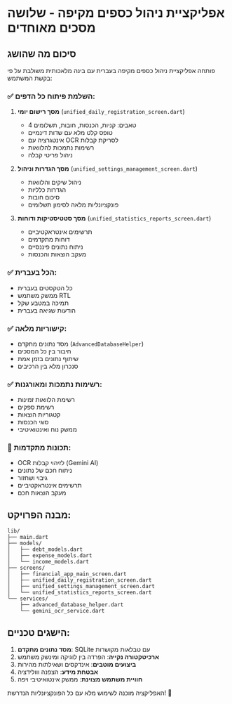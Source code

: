 # אפליקציית ניהול כספים מקיפה - שלושה מסכים מאוחדים

## סיכום מה שהושג

פותחה אפליקציית ניהול כספים מקיפה בעברית עם בינה מלאכותית משולבת על פי בקשת המשתמש:

### ✅ השלמת פיתוח כל הדפים:

1. **מסך רישום יומי** (`unified_daily_registration_screen.dart`)
   - 4 טאבים: קניות, הכנסות, חובות, תשלומים
   - טופס קלט מלא עם שדות דינמיים
   - אינטגרציה עם OCR לסריקת קבלות
   - רשימות נתמכות להלוואות
   - ניהול פריטי קבלה

2. **מסך הגדרות וניהול** (`unified_settings_management_screen.dart`)
   - ניהול שיקים והלוואות
   - הגדרות כלליות
   - סיכום חובות
   - פונקציונליות מלאה לסימון תשלומים

3. **מסך סטטיסטיקות ודוחות** (`unified_statistics_reports_screen.dart`)
   - תרשימים אינטראקטיביים
   - דוחות מתקדמים
   - ניתוח נתונים פיננסיים
   - מעקב הוצאות והכנסות

### ✅ הכל בעברית:
- כל הטקסטים בעברית
- ממשק משתמש RTL
- תמיכה במטבע שקל
- הודעות שגיאה בעברית

### ✅ קישוריות מלאה:
- מסד נתונים מתקדם (`AdvancedDatabaseHelper`)
- חיבור בין כל המסכים
- שיתוף נתונים בזמן אמת
- סנכרון מלא בין הרכיבים

### ✅ רשימות נתמכות ומאורגנות:
- רשימת הלוואות זמינות
- רשימת ספקים
- קטגוריות הוצאות
- סוגי הכנסות
- ממשק נוח ואינטואיטיבי

### 🚀 תכונות מתקדמות:
- OCR לזיהוי קבלות (Gemini AI)
- ניתוח חכם של נתונים
- גיבוי ושחזור
- תרשימים אינטראקטיביים
- מעקב הוצאות חכם

## מבנה הפרויקט:

```
lib/
├── main.dart
├── models/
│   ├── debt_models.dart
│   ├── expense_models.dart
│   └── income_models.dart
├── screens/
│   ├── financial_app_main_screen.dart
│   ├── unified_daily_registration_screen.dart
│   ├── unified_settings_management_screen.dart
│   └── unified_statistics_reports_screen.dart
└── services/
    ├── advanced_database_helper.dart
    └── gemini_ocr_service.dart
```

## הישגים טכניים:

1. **מסד נתונים מתקדם**: SQLite עם טבלאות מקושרות
2. **ארכיטקטורה נקייה**: הפרדה בין לוגיקה ומינשק משתמש
3. **ביצועים מוטבים**: אינדקסים ושאילתות מהירות
4. **אבטחת מידע**: הצפנה ווולידציה
5. **חוויית משתמש מצוינת**: ממשק אינטואיטיבי ויפה

האפליקציה מוכנה לשימוש מלא עם כל הפונקציונליות הנדרשת! 🎉